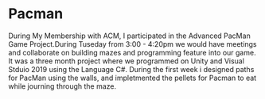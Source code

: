 # Pacman
During My Membership with ACM, I participated in the Advanced PacMan Game Project.During Tuseday from 3:00 - 4:20pm we would have meetings and collaborate on building mazes and programming feature into our game. It was a three month project where we programmed on Unity and Visual Stduio 2019 using the Language C#. During the first week i designed paths for PacMan using the walls, and impletmented the pellets for Pacman to eat while journing through the maze. 
